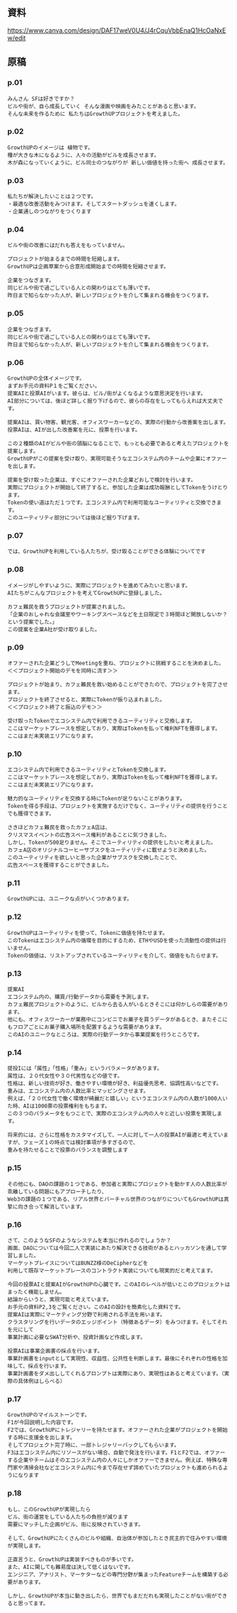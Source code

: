 ## 資料
https://www.canva.com/design/DAF17weV0U4/J4rCquVbbEnaQ1HcOaNxEw/edit

## 原稿
### p.01
    みんさん SFは好きですか？ 
    ビルや街が、自ら成長していく そんな漫画や映画をみたことがあると思います。
    そんな未来を作るために 私たちはGrowthUPプロジェクトを考えました。
### p.02
    GrowthUPのイメージは 植物です。
    種が大きな木になるように、人々の活動がビルを成長させます。
    木が森になっていくように、ビル同士のつながりが 新しい価値を持った街へ 成長させます。
### p.03
    私たちが解決したいことは２つです。
    ・最適な改善活動をみつけます。そしてスタートダッシュを速くします。
    ・企業通しのつながりをつくります
### p.04
    ビルや街の改善にはだれも答えをもっていません。
    
    プロジェクトが始まるまでの時間を短縮します。
    GrowthUPは企画草案から合意形成開始までの時間を短縮させます。
    
    企業をつなぎます。
    同じビルや街で過ごしている人との関わりはとても薄いです。
    昨日まで知らなかった人が、新しいプロジェクトを介して集まれる機会をつくります。
<!-- 
    ２つめ
    私たちは共にエンジニアです。これもあるあるだと思うのですが、
    実際に開発を着手するとき、
    開発着手まで半年レベルで案件を練ったことなどあると思います。
    １つのプロジェクトが開始するまで、草案作成、企画を詰めたり、ステークホルダー調整、合意形成を行なってやっとプロジェクト開始です。
    GrowthUPはこの企画草案から合意形成開始までの時間を短縮させます。 -->

### p.05
    企業をつなぎます。
    同じビルや街で過ごしている人との関わりはとても薄いです。
    昨日まで知らなかった人が、新しいプロジェクトを介して集まれる機会をつくります。

### p.06
    GrowthUPの全体イメージです。
    まずお手元の資料P１をご覧ください。
    提案AIと投票AIがいます。彼らは、ビル/街がよくなるような意思決定を行います。
    AI部分については、後ほど詳しく掘り下げるので、彼らの存在をしってもらえれば大丈夫です。

    提案AIは、買い物客、観光客、オフィスワーカーなどの、実際の行動から改善案を出します。
    投票AIは、AIが出した改善案を元に、投票を行います。

    この２種類のAIがビルや街の頭脳になることで、もっとも必要であると考えたプロジェクトを提案します。
    GrowthUPがこの提案を受け取り、実現可能そうなエコシステム内のチームや企業にオファーを出します。

    提案を受け取った企業は、すぐにオファーされた企業どおしで検討を行います。
    実際にプロジェクトが開始して終了すると、参加した企業は成功報酬としてTokenをうけとります。
    Tokenの使い道はただ１つです。エコシステム内で利用可能なユーティリティと交換できます。
    このユーティリティ部分については後ほど掘り下げます。

### p.07
    では、GrowthUPを利用している人たちが、受け取ることができる体験についてです
### p.08
    イメージがしやすいように、実際にプロジェクトを進めてみたいと思います。
    AIたちがこんなプロジェクトを考えてGrowthUPに登録しました。

    カフェ難民を救うプロジェクトが提案されました。
    「企業のおしゃれな会議室やワーキングスペースなどを土日限定で３時間ほど開放しないか？という提案でした。」
    この提案を企業A社が受け取りました。

### p.09
    オファーされた企業どうしでMeetingを重ね、プロジェクトに挑戦することを決めました。
    ＜＜プロジェクト開始のデモを同時に流す＞＞

    プロジェクトが始まり、カフェ難民を救い始めることができたので、プロジェクトを完了させます。
    プロジェクトを終了させると、実際にTokenが振り込まれました。
    ＜＜プロジェクト終了と振込のデモ＞＞

    受け取ったTokenでエコシステム内で利用できるユーティリティと交換します。
    ここはマーケットプレースを想定しており、実際はTokenを払って権利NFTを獲得します。
    ここはまだ未実装エリアになります。

### p.10
    エコシステム内で利用できるユーティリティとTokenを交換します。
    ここはマーケットプレースを想定しており、実際はTokenを払って権利NFTを獲得します。
    ここはまだ未実装エリアになります。

    魅力的なユーティリティを交換する時にTokenが足りないことがあります。
    Tokenを得る手段は、プロジェクトを実施するだけでなく、ユーティリティの提供を行うことでも獲得できます。

    さきほどカフェ難民を救ったカフェA店は、
    クリスマスイベントの広告スペース権利があることに気づきました。
    しかし、Tokenが500足りません。そこでユーティリティの提供をしたいと考えました。
    カフェA店のオリジナルコーヒーサブスクをユーティリティに載せようと決めました。
    このユーティリティを欲しいと思った企業がサブスクを交換したことで、
    広告スペースを獲得することができました。

### p.11
    GrowthUPには、ユニークな点がいくつかあります。
### p.12
    GrowthUPはユーティリティを使って、Tokenに価値を持たせます。 
    このTokenはエコシステム内の循環を目的にするため、ETHやUSDを使った流動性の提供は行いません。
    Tokenの価値は、リストアップされているユーティリティを介して、価値をもたらせます。

### p.13
    提案AI
    エコシステム内の、購買/行動データから需要を予測します。
    カフェ難民プロジェクトのように、ビルから去る人がいるときそこには何かしらの需要があります。
    他にも、オフィスワーカーが業務中にコンビニでお菓子を買うデータがあるとき、またそこにもフロアごとにお菓子購入場所を配置するような需要があります。
    このAIのユニークなところは、実際の行動データから事業提案を行うところです。

### p.14
    提投Iには「属性」「性格」「重み」というパラメータがあります。
    属性は、２０代女性や３０代男性などの値です。
    性格は、新しい技術が好き、働きやすい環境が好き、利益優先思考、協調性高いなどです。
    重みは、エコシステム内の人数比率とマッピングさせます。
    例えば、「２０代女性で働く環境が綺麗だと嬉しい」というエコシステム内の人数が1000人いた時、AIは1000票の投票権利をもちます。
    この３つのパラメータをもつことで、実際のエコシステム内の人々と近しい投票を実現します。

    将来的には、さらに性格をカスタマイズして、一人に対して一人の投票AIが最適と考えていますが、フェーズ１の時点では検討事項が多すぎるので、
    重みを持たせることで投票のバランスを調整します

### p.15
    その他にも、DAOの課題の１つである、参加者と実際にプロジェクトを動かす人の人数比率が乖離している問題にもアプローチしたり、
    Web3の課題の１つである、リアル世界とバーチャル世界のつながりについてもGrowthUPは真摯に向き合って解消しています。

### p.16
    さて、このようなSFのようなシステムを本当に作れるのでしょうか？
    画面、DAOについては今回二人で実装にあたり解決できる技術があるとハッカソンを通して学習しました。
    マーケットプレイスについてはBUNZZ様のDeCipherなどを
    利用して既存マーケットプレースのコントラクト実装についても現実的だと考えてます。
    
    今回の投票AIと提案AIがGrowthUPの心臓です。このAIのレベルが低いとこのプロジェクトはまったく機能しません。
    結論からいうと、実現可能と考えています。
    お手元の資料P2,3をご覧ください。このAIの設計を簡素化した資料です。
    提案AIは実際にマーケティング分野で利用される手法を用います。
    クラスタリングを行いデータのエッジポイント（特徴あるデータ）をみつけます。そしてそれを元にして
    事業計画に必要なSWAT分析や、投資計画など作成します。

    投票AIは事業企画書の採点を行います。
    事業計画書をinputとして実現性、収益性、公共性を判断します。最後にそれぞれの性格を加味して、採点を行います。
    事業計画書をダメ出ししてくれるプロンプトは実際にあり、実現性はあると考えています。（実際の具体例はしらべる）

### p.17
    GrowthUPのマイルストーンです。
    F1が今回説明した内容です。
    F2では、GrowthUPにトレジャリーを持たせます。オファーされた企業がプロジェクトを開始する時に支援金を出します。
    そしてプロジェクト完了時に、一部トレジャリーバックしてもらいます。
    F3はエコシステム内にリソースがない場合、自動で発注を行います。F1とF2では、オファーする企業やチームはそのエコシステム内の人々にしかオファーできません。例えば、特殊な専門家や清掃会社などエコシステム内に今まで存在せず諦めていたプロジェクトも進められるようになります
    
### p.18
    もし、このGrowthUPが実現したら
    ビル、街の運営をしている人たちの負担が減ります
    需要にマッチした企画がビル、街に反映されていきます。
    
    そして、GrowthUPにたくさんのビルや組織、自治体が参加したとき民主的で住みやすい環境が実現します。
    
    正直言うと、GrowthUPは実装すべきものが多いです。
    また、AIに関しても難易度は決して低くはないです。
    エンジニア、アナリスト、マーケターなどの専門分野が集まったFeatureチームを構築する必要があります。

    しかし、GrowthUPが本当に動き出したら、世界でもまだだれも実現したことがない街ができると思ってます。
    

